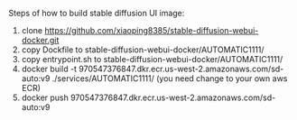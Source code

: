 Steps of how to build stable diffusion UI image:
1. clone https://github.com/xiaoping8385/stable-diffusion-webui-docker.git 
2. copy Dockfile to stable-diffusion-webui-docker/AUTOMATIC1111/
3. copy entrypoint.sh to stable-diffusion-webui-docker/AUTOMATIC1111/
4. docker build -t 970547376847.dkr.ecr.us-west-2.amazonaws.com/sd-auto:v9 ./services/AUTOMATIC1111/ (you need change to your own aws ECR)
5. docker push 970547376847.dkr.ecr.us-west-2.amazonaws.com/sd-auto:v9